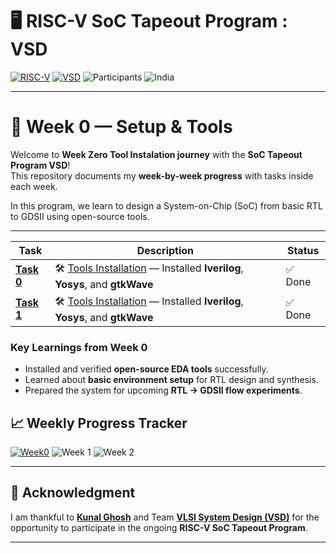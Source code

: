 # 🖥️ RISC-V SoC Tapeout Program : VSD


[![RISC-V](https://img.shields.io/badge/RISC--V-SoC%20Tapeout-blue?style=for-the-badge&logo=riscv)](https://riscv.org/)
[![VSD](https://img.shields.io/badge/VSD-Program-orange?style=for-the-badge)](https://vsdiat.vlsisystemdesign.com/)
![Participants](https://img.shields.io/badge/Participants-3800+-success?style=for-the-badge)
![India](https://img.shields.io/badge/Made%20in-India-saffron?style=for-the-badge&logo=data:image/svg+xml;base64,PHN2ZyB3aWR0aD0iMjQiIGhlaWdodD0iMjQiIHZpZXdCb3g9IjAgMCAyNCAyNCIgZmlsbD0ibm9uZSIgeG1sbnM9Imh0dHA6Ly93d3cudzMub3JnLzIwMDAvc3ZnIj4KPHJlY3Qgd2lkdGg9IjI0IiBoZWlnaHQ9IjgiIGZpbGw9IiNGRjk5MzMiLz4KPHJlY3QgeT0iOCIgd2lkdGg9IjI0IiBoZWlnaHQ9IjgiIGZpbGw9IiNGRkZGRkYiLz4KPHJlY3QgeT0iMTYiIHdpZHRoPSIyNCIgaGVpZ2h0PSI4IiBmaWxsPSIjMTM4ODA4Ii8+Cjwvc3ZnPgo=)



---
# 📅 Week 0 — Setup & Tools

Welcome to **Week Zero Tool Instalation journey** with the **SoC Tapeout Program VSD**!  
This repository documents my **week-by-week progress** with tasks inside each week.  

In this program, we learn to design a System-on-Chip (SoC) from basic RTL to GDSII using open-source tools. 

---


| Task | Description | Status |
|------|-------------|---------|
| [**Task 0**](https://github.com/DforDivya/RISCV-TAPEOUT-PROGRAM-/blob/main/Tool-setup/README.MD) | 🛠️ [Tools Installation](https://github.com/DforDivya/RISCV-TAPEOUT-PROGRAM-/blob/main/Tool-setup/README.MD) — Installed **Iverilog**, **Yosys**, and **gtkWave** | ✅ Done |
| [**Task 1**](https://github.com/DforDivya/RISCV-TAPEOUT-PROGRAM-/blob/main/Tool-setup/README.MD) | 🛠️ [Tools Installation](https://github.com/DforDivya/RISCV-TAPEOUT-PROGRAM-/blob/main/Tool-setup/README.MD) — Installed **Iverilog**, **Yosys**, and **gtkWave** | ✅ Done |



###  Key Learnings from Week 0
- Installed and verified **open-source EDA tools** successfully.  
- Learned about **basic environment setup** for RTL design and synthesis.  
- Prepared the system for upcoming **RTL → GDSII flow experiments**.


  

## 📈 **Weekly Progress Tracker**

[![Week0](https://img.shields.io/badge/Week%200-Tools%20Setup-success?style=flat-square)](Week0)
![Week 1](https://img.shields.io/badge/Week%201-Coming%20Soon-lightgrey?style=flat-square)
![Week 2](https://img.shields.io/badge/Week%202-Upcoming-lightgrey?style=flat-square)

---
## 🙏 Acknowledgment  

I am thankful to [**Kunal Ghosh**](https://github.com/kunalg123) and Team **[VLSI System Design (VSD)](https://vsdiat.vlsisystemdesign.com/)** for the opportunity to participate in the ongoing **RISC-V SoC Tapeout Program**.  




---


